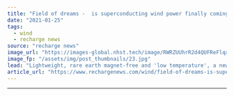 ```yaml
---
title: "Field of dreams -  is superconducting wind power finally coming of age?"
date: "2021-01-25"
tags: 
  - wind
  - recharge news
source: "recharge news"
image_url: "https://images-global.nhst.tech/image/RWRZUUhrR2d4QUFReFlqaG9RUmNRallKQ3pGTFBZR2Y5c0M0UUxkajdlbz0=/nhst/binary/1d9c40b7baf50441ab4e5743fb7044f4"
image_fp: "/assets/img/post_thumbnails/23.jpg"
lead: "Lightweight, rare earth magnet-free and 'low temperature', a new generator from GE using hospital MRI technology could carve a further 10% out of the offshore sector's cost of energy, writes Darius Snieckus"
article_url: "https://www.rechargenews.com/wind/field-of-dreams-is-superconducting-wind-power-finally-coming-of-age-/2-1-950257"
---
```


---
